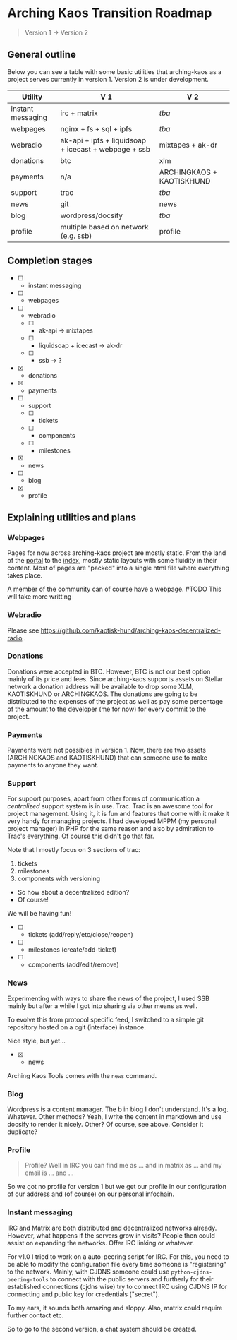 # Arching Kaos Transition Roadmap

> Version 1 -> Version 2

## General outline
Below you can see a table with some basic utilities that arching-kaos as a project serves currently in version 1. Version 2 is under development.

| Utility | V 1 | V 2 |
|---|---|---|
| instant messaging | irc + matrix | *tba* |
| webpages | nginx + fs + sql + ipfs | *tba* |
| webradio | ak-api + ipfs + liquidsoap + icecast + webpage + ssb | mixtapes + ak-dr |
| donations | btc | xlm |
| payments | n/a | ARCHINGKAOS + KAOTISKHUND |
| support | trac | *tba* |
| news | git | news |
| blog | wordpress/docsify | *tba* |
| profile | multiple based on network (e.g. ssb) | profile |

## Completion stages

- [ ] - instant messaging
- [ ] - webpages
- [ ] - webradio 
  - [ ] - ak-api -> mixtapes
  - [ ] - liquidsoap + icecast -> ak-dr
  - [ ] - ssb -> ?
- [x] - donations
- [x] - payments
- [ ] - support
  - [ ] - tickets 
  - [ ] - components 
  - [ ] - milestones 
- [x] - news
- [ ] - blog
- [x] - profile



## Explaining utilities and plans

### Webpages
Pages for now across arching-kaos project are mostly static. From the land of the [portal](https://arching-kaos.net) to the [index](https://arching-kaos.com), mostly static layouts with some fluidity in their content. Most of pages are "packed" into a single html file where everything takes place.

A member of the community can of course have a webpage. #TODO This will take more writting

### Webradio
Please see https://github.com/kaotisk-hund/arching-kaos-decentralized-radio .

### Donations
Donations were accepted in BTC. However, BTC is not our best option mainly of its price and fees. Since arching-kaos supports assets on Stellar network a donation address will be available to drop some XLM, KAOTISKHUND or ARCHINGKAOS. The donations are going to be distributed to the expenses of the project as well as pay some percentage of the amount to the developer (me for now) for every commit to the project.

### Payments
Payments were not possibles in version 1. Now, there are two assets (ARCHINGKAOS and KAOTISKHUND) that can someone use to make payments to anyone they want.

### Support
For support purposes, apart from other forms of communication a _centralized_ support system is in use. Trac. Trac is an awesome tool for project management. Using it, it is fun and features that come with it make it very handy for managing projects. I had developed MPPM (my personal project manager) in PHP for the same reason and also by admiration to Trac's everything. Of course this didn't go that far.

Note that I mostly focus on 3 sections of trac:
1. tickets
2. milestones
3. components with versioning 

- So how about a decentralized edition?
- Of course!

We will be having fun!

- [ ] - tickets (add/reply/etc/close/reopen)
- [ ] - milestones (create/add-ticket)
- [ ] - components (add/edit/remove)



### News
Experimenting with ways to share the news of the project, I used SSB mainly but after a while I got into sharing via other means as well.

To evolve this from protocol specific feed, I switched to a simple git repository hosted on a cgit (interface) instance.

Nice style, but yet...

- [x] - news

Arching Kaos Tools comes with the `news` command.

### Blog
Wordpress is a content manager. The b in blog I don't understand. It's a log. Whatever. Other methods? Yeah, I write the content in markdown and use docsify to render it  nicely. Other? Of course, see above. Consider it duplicate?

### Profile
> Profile? Well in IRC you can find me as ... and in matrix as ... and my email is ... and ...

So we got no profile for version 1 but we get our profile in our configuration of our address and (of course) on our personal infochain.

### Instant messaging
IRC and Matrix are both distributed and decentralized networks already. However, what happens if the servers grow in visits?
People then could assist on expanding the networks. Offer IRC linking or whatever.

For v1.0 I tried to work on a auto-peering script for IRC. For this, you need to be able to modify the configuration file every time someone is "registering" to the network. Mainly, with CJDNS someone could use `python-cjdns-peering-tools` to connect with the public servers and furtherly for their established connections (cjdns wise) try to connect IRC using CJDNS IP for connecting and public key for credentials ("secret").

To my ears, it sounds both amazing and sloppy. Also, matrix could require further contact etc.

So to go to the second version, a chat system should be created.


